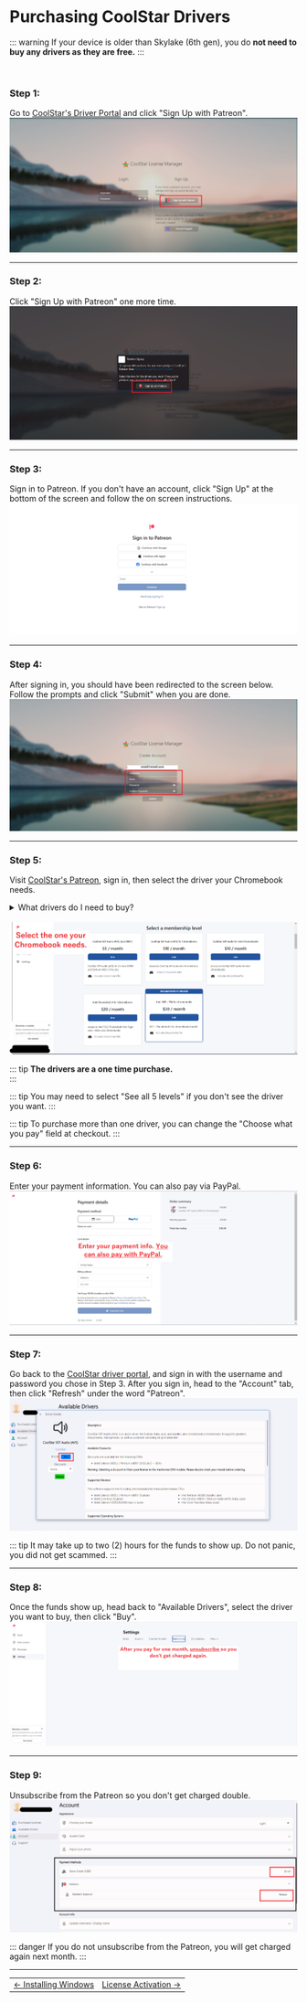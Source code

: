 # Purchasing CoolStar Drivers

::: warning
If your device is older than Skylake (6th gen), you do **not need to buy any drivers as they are free.** 
:::

<br>

### Step 1:

Go to [CoolStar's Driver Portal](https://coolstar.org/chromebook/driverlicense/login.html) and click "Sign Up with Patreon".
<img src="https://raw.githubusercontent.com/chrultrabook/docs/main/assets/csdriver/step1.png">

---

### Step 2:

Click "Sign Up with Patreon" one more time.
<img src="https://raw.githubusercontent.com/chrultrabook/docs/main/assets/csdriver/step2.png">

---

### Step 3:

Sign in to Patreon. If you don't have an account, click "Sign Up" at the bottom of the screen and follow the on screen instructions. 
<img src="https://raw.githubusercontent.com/chrultrabook/docs/main/assets/csdriver/step3.png">

---

### Step 4:

After signing in, you should have been redirected to the screen below. Follow the prompts and click "Submit" when you are done.
<img src="https://raw.githubusercontent.com/chrultrabook/docs/main/assets/csdriver/step4.png">

---

### Step 5:

Visit [CoolStar's Patreon](https://www.patreon.com/coolstar), sign in, then select the driver your Chromebook needs.

<details><summary>What drivers do I need to buy?</summary>
<br>
<table>
    <tr>
        <th>CPU Generation</th>
        <th>Paid Drivers</th>
        <th>Notes</th>
    </tr>
    <tr>
        <td> Sandybridge </td>
        <td>n/a</td>
        <td></td>
    </tr>
    <tr>
        <td> Ivybridge </td>
        <td>n/a</td>
        <td></td>
    </tr>
    <tr>
        <td> Haswell </td>
        <td>n/a</td>
        <td></td>
    </tr>
    <tr>
        <td> Broadwell </td>
        <td>n/a</td>
        <td></td>
    </tr>
    <tr>
        <td> Baytrail </td>
        <td>n/a</td>
        <td></td>
    </tr>
    <tr>
        <td> Braswell </td>
        <td>n/a</td>
        <td></td>
    </tr>
    <tr>
        <td> Skylake </td>
        <td>AVS</td>
        <td>Models with a Celeron, Pentium, i3 or m3 CPU are eligible for a AUE discount.</td>
    </tr>
    <tr>
        <td> Apollo Lake </td>
        <td>AVS or SOF</td>
        <td>Can use either SOF or AVS</td>
    </tr>
    <tr>
        <td> Kaby Lake </td>
        <td>AVS</td>
        <td></td>
    </tr>
    <tr>
        <td> Amber Lake </td>
        <td>AVS</td>
        <td></td>
    </tr>
    <tr>
        <td> Gemini Lake </td>
        <td>SOF</td>
        <td></td>
    </tr>
    <tr>
        <td> Comet Lake </td>
        <td>SOF</td>
        <td></td>
    </tr>
    <tr>
        <td> Picasso / Dali </td>
        <td>n/a</td>
        <td></td>
    </tr>
    <tr>
        <td> Tiger Lake </td>
        <td>SOF, TB4</td>
        <td>TB4 and SOF can be purchased as a bundle.</td>
    </tr>
    <tr>
        <td> Jasper Lake </td>
        <td>SOF</td>
        <td></td>
    </tr>
    <tr>
        <td> Alder Lake </td>
        <td>SOF, TB4</td>
        <td>TB4 and SOF can be purchased as a bundle.</td>
    </tr>
</table>
<br>
</details>
<br>

<img src="https://raw.githubusercontent.com/chrultrabook/docs/main/assets/csdriver/step5.png">

::: tip
**The drivers are a one time purchase.**  
:::

::: tip
You may need to select "See all 5 levels" if you don't see the driver you want.
:::

::: tip
To purchase more than one driver, you can change the "Choose what you pay" field at checkout.
:::

---

### Step 6:

Enter your payment information. You can also pay via PayPal.
<img src="https://raw.githubusercontent.com/chrultrabook/docs/main/assets/csdriver/step6.png">

---

### Step 7:

Go back to the [CoolStar driver portal](https://coolstar.org/chromebook/driverlicense/login.html), and sign in with the username and password you chose in Step 3. After you sign in, head to the "Account" tab, then click "Refresh" under the word "Patreon".
<img src="https://raw.githubusercontent.com/chrultrabook/docs/main/assets/csdriver/step8.png">

::: tip
It may take up to  two  (2) hours for the funds to show up. Do not panic, you  did not get scammed. 
:::

---

### Step 8:
Once the funds show up, head back to "Available Drivers", select the driver you want to buy, then click "Buy".
<img src="https://raw.githubusercontent.com/chrultrabook/docs/main/assets/csdriver/step9.png">

---

### Step 9:

 Unsubscribe from the Patreon  so you  don't get charged double. 
<img src="https://raw.githubusercontent.com/chrultrabook/docs/main/assets/csdriver/step7.png">

::: danger
If you do not unsubscribe from the Patreon, you will get charged again next month.
:::

---

<table>
<tr>
<td class="navtable-l">
<a href="installing-windows.html">← Installing Windows</a> 
</td>
<td class="navtable-r">
<a href="signedlicense.html">License Activation →</a> 
</td>
</tr>
</table>
